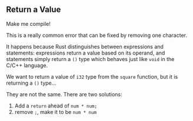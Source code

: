 ﻿## Return a Value

Make me compile!

<div class="hint">
  This is a really common error that can be fixed by removing one character.

  It happens because Rust distinguishes between expressions and statements: expressions return a value based on its operand, and statements simply return a `()` type which behaves just like `void` in the C/C++ language.

  We want to return a value of `i32` type from the `square` function, but it is returning a `()` type...

  They are not the same. There are two solutions:
  1. Add a `return` ahead of `num * num;`
  2. remove `;`, make it to be `num * num`
</div>
